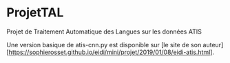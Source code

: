 # ProjetTAL
Projet de Traitement Automatique des Langues sur les données ATIS

Une version basique de atis-cnn.py est disponible sur [le site de son auteur][https://sophierosset.github.io/eidi/mini/projet/2019/01/08/eidi-atis.html]. 
